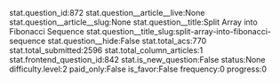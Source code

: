 stat.question_id:872
stat.question__article__live:None
stat.question__article__slug:None
stat.question__title:Split Array into Fibonacci Sequence
stat.question__title_slug:split-array-into-fibonacci-sequence
stat.question__hide:False
stat.total_acs:770
stat.total_submitted:2596
stat.total_column_articles:1
stat.frontend_question_id:842
stat.is_new_question:False
status:None
difficulty.level:2
paid_only:False
is_favor:False
frequency:0
progress:0
